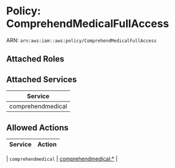 # Policy: ComprehendMedicalFullAccess

ARN: `arn:aws:iam::aws:policy/ComprehendMedicalFullAccess`

## Attached Roles

## Attached Services

| Service |
|---------|
| comprehendmedical |

## Allowed Actions

| Service | Action |
|:-------:|--------|

| `comprehendmedical` | [comprehendmedical:*](../actions.md#comprehendmedical:all) |
